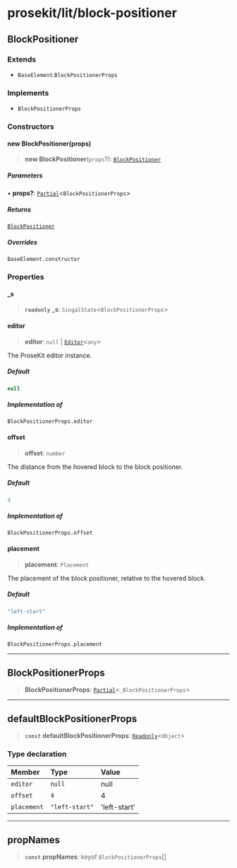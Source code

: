 # prosekit/lit/block-positioner

<a id="BlockPositioner" name="BlockPositioner"></a>

## BlockPositioner

### Extends

- `BaseElement`.`BlockPositionerProps`

### Implements

- `BlockPositionerProps`

### Constructors

<a id="Constructors" name="Constructors"></a>

#### new BlockPositioner(props)

> **new BlockPositioner**(`props`?): [`BlockPositioner`](block-positioner.md#BlockPositioner)

##### Parameters

• **props?**: [`Partial`](https://www.typescriptlang.org/docs/handbook/utility-types.html#partialtype)\<`BlockPositionerProps`\>

##### Returns

[`BlockPositioner`](block-positioner.md#BlockPositioner)

##### Overrides

`BaseElement.constructor`

### Properties

<a id="_s" name="_s"></a>

#### \_s

> **`readonly`** **\_s**: `SingalState`\<`BlockPositionerProps`\>

<a id="editor" name="editor"></a>

#### editor

> **editor**: `null` \| [`Editor`](../core.md#EditorE)\<`any`\>

The ProseKit editor instance.

##### Default

```ts
null
```

##### Implementation of

`BlockPositionerProps.editor`

<a id="offset" name="offset"></a>

#### offset

> **offset**: `number`

The distance from the hovered block to the block positioner.

##### Default

```ts
4
```

##### Implementation of

`BlockPositionerProps.offset`

<a id="placement" name="placement"></a>

#### placement

> **placement**: `Placement`

The placement of the block positioner, relative to the hovered block.

##### Default

```ts
"left-start"
```

##### Implementation of

`BlockPositionerProps.placement`

***

<a id="BlockPositionerProps" name="BlockPositionerProps"></a>

## BlockPositionerProps

> **BlockPositionerProps**: [`Partial`](https://www.typescriptlang.org/docs/handbook/utility-types.html#partialtype)\<`_BlockPositionerProps`\>

***

<a id="defaultBlockPositionerProps" name="defaultBlockPositionerProps"></a>

## defaultBlockPositionerProps

> **`const`** **defaultBlockPositionerProps**: [`Readonly`](https://www.typescriptlang.org/docs/handbook/utility-types.html#readonlytype)\<`Object`\>

### Type declaration

| Member | Type | Value |
| :------ | :------ | :------ |
| `editor` | `null` | null |
| `offset` | `4` | 4 |
| `placement` | `"left-start"` | 'left-start' |

***

<a id="propNames" name="propNames"></a>

## propNames

> **`const`** **propNames**: keyof `BlockPositionerProps`[]
